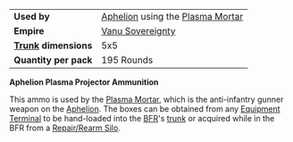 |                                                 |                                                                                            |
| ----------------------------------------------- | ------------------------------------------------------------------------------------------ |
| **Used by**                                     | [Aphelion](../vehicles/Aphelion.md) using the [Plasma Mortar](../weapons/Plasma_Mortar.md) |
| **Empire**                                      | [Vanu Sovereignty](../etc/Vanu_Sovereignty.md)                                             |
| **[Trunk](../terminology/Trunk.md) dimensions** | 5x5                                                                                        |
| **Quantity per pack**                           | 195 Rounds                                                                                 |

**Aphelion Plasma Projector Ammunition**

This ammo is used by the [Plasma Mortar](../weapons/Plasma_Mortar.md), which is
the anti-infantry gunner weapon on the [Aphelion](../vehicles/Aphelion.md). The
boxes can be obtained from any
[Equipment Terminal](../items/Equipment_Terminal.md) to be hand-loaded into the
[BFR](../vehicles/BattleFrame_Robotics.md)'s [trunk](../terminology/Trunk.md) or
acquired while in the BFR from a
[Repair/Rearm Silo](../items/Repair_Rearm_Silo.md).



